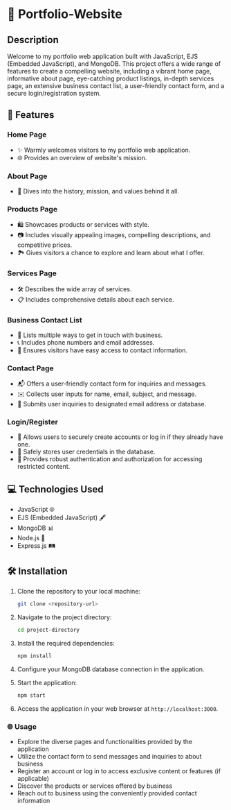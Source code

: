 # 🚀 Portfolio-Website

## Description

Welcome to my portfolio web application built with JavaScript, EJS (Embedded JavaScript), and MongoDB. This project offers a wide range of features to create a compelling website, including a vibrant home page, informative about page, eye-catching product listings, in-depth services page, an extensive business contact list, a user-friendly contact form, and a secure login/registration system. 

## 🌟 Features

### Home Page

- ✨ Warmly welcomes visitors to my portfolio web application.
- 🌐 Provides an overview of  website's mission.

### About Page

- 📜 Dives into the history, mission, and values behind it all.

### Products Page

- 🛍️ Showcases products or services with style.
- 📷 Includes visually appealing images, compelling descriptions, and competitive prices.
- 🏞️ Gives visitors a chance to explore and learn about what I offer.

### Services Page

- 🛠️ Describes the wide array of services.
- 📋 Includes comprehensive details about each service.

### Business Contact List

- 📇 Lists multiple ways to get in touch with business.
- 📞 Includes phone numbers and email addresses.
- 📌 Ensures visitors have easy access to contact information.

### Contact Page

- 📬 Offers a user-friendly contact form for inquiries and messages.
- ✉️ Collects user inputs for name, email, subject, and message.
- 📮 Submits user inquiries to  designated email address or database.

### Login/Register

- 🔐 Allows users to securely create accounts or log in if they already have one.
- 🚀 Safely stores user credentials in the database.
- 🚧 Provides robust authentication and authorization for accessing restricted content.

## 💻 Technologies Used

- JavaScript 🌐
- EJS (Embedded JavaScript) 🖋️
- MongoDB 📊
- Node.js 🚀
- Express.js 🛤️

## 🛠️ Installation

1. Clone the repository to your local machine:

   ```bash
   git clone <repository-url>

2. Navigate to the project directory:

   ```bash
   cd project-directory

3. Install the required dependencies:

   ```bash
   npm install

4. Configure your MongoDB database connection in the application.

5. Start the application:

   ```bash
   npm start
   
6. Access the application in your web browser at `http://localhost:3000`.

  ###  🌐 Usage
  - Explore the diverse pages and functionalities provided by the application
  - Utilize the contact form to send messages and inquiries to about business
  - Register an account or log in to access exclusive content or features (if applicable)
  - Discover the products or services offered by business
  - Reach out to business using the conveniently provided contact information


